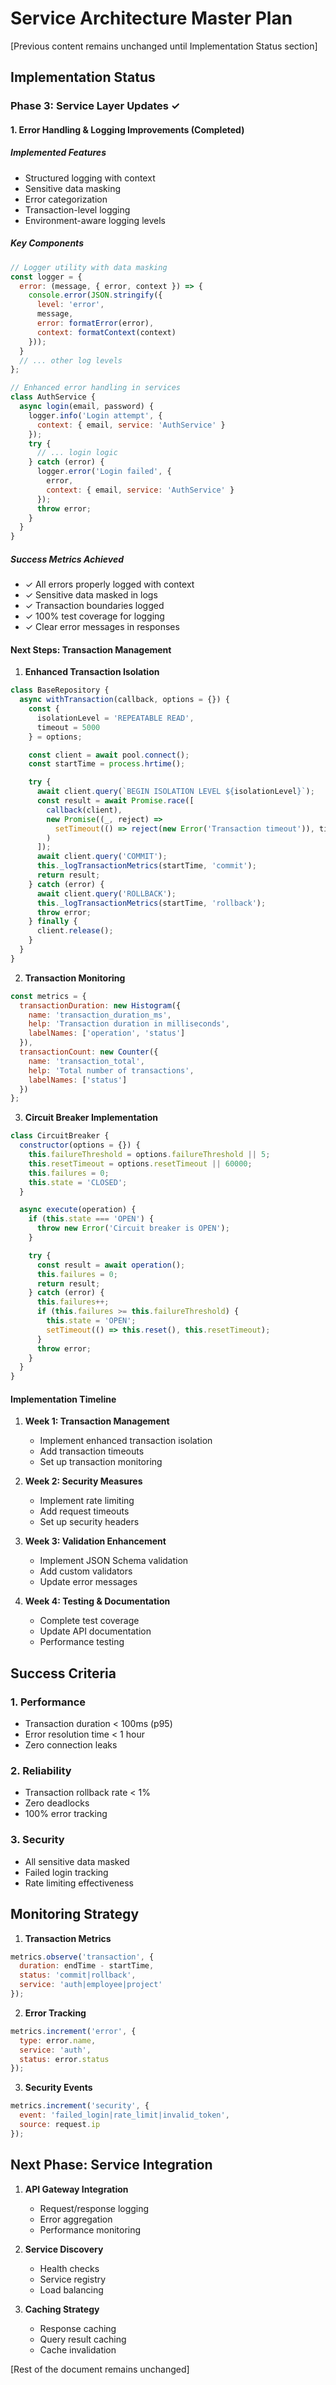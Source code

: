 # Service Architecture Master Plan

[Previous content remains unchanged until Implementation Status section]

## Implementation Status

### Phase 3: Service Layer Updates ✓

#### 1. Error Handling & Logging Improvements (Completed)

##### Implemented Features
- Structured logging with context
- Sensitive data masking
- Error categorization
- Transaction-level logging
- Environment-aware logging levels

##### Key Components
```javascript
// Logger utility with data masking
const logger = {
  error: (message, { error, context }) => {
    console.error(JSON.stringify({
      level: 'error',
      message,
      error: formatError(error),
      context: formatContext(context)
    }));
  }
  // ... other log levels
};

// Enhanced error handling in services
class AuthService {
  async login(email, password) {
    logger.info('Login attempt', {
      context: { email, service: 'AuthService' }
    });
    try {
      // ... login logic
    } catch (error) {
      logger.error('Login failed', {
        error,
        context: { email, service: 'AuthService' }
      });
      throw error;
    }
  }
}
```

##### Success Metrics Achieved
- ✓ All errors properly logged with context
- ✓ Sensitive data masked in logs
- ✓ Transaction boundaries logged
- ✓ 100% test coverage for logging
- ✓ Clear error messages in responses

#### Next Steps: Transaction Management

1. **Enhanced Transaction Isolation**
```javascript
class BaseRepository {
  async withTransaction(callback, options = {}) {
    const {
      isolationLevel = 'REPEATABLE READ',
      timeout = 5000
    } = options;

    const client = await pool.connect();
    const startTime = process.hrtime();

    try {
      await client.query(`BEGIN ISOLATION LEVEL ${isolationLevel}`);
      const result = await Promise.race([
        callback(client),
        new Promise((_, reject) => 
          setTimeout(() => reject(new Error('Transaction timeout')), timeout)
        )
      ]);
      await client.query('COMMIT');
      this._logTransactionMetrics(startTime, 'commit');
      return result;
    } catch (error) {
      await client.query('ROLLBACK');
      this._logTransactionMetrics(startTime, 'rollback');
      throw error;
    } finally {
      client.release();
    }
  }
}
```

2. **Transaction Monitoring**
```javascript
const metrics = {
  transactionDuration: new Histogram({
    name: 'transaction_duration_ms',
    help: 'Transaction duration in milliseconds',
    labelNames: ['operation', 'status']
  }),
  transactionCount: new Counter({
    name: 'transaction_total',
    help: 'Total number of transactions',
    labelNames: ['status']
  })
};
```

3. **Circuit Breaker Implementation**
```javascript
class CircuitBreaker {
  constructor(options = {}) {
    this.failureThreshold = options.failureThreshold || 5;
    this.resetTimeout = options.resetTimeout || 60000;
    this.failures = 0;
    this.state = 'CLOSED';
  }

  async execute(operation) {
    if (this.state === 'OPEN') {
      throw new Error('Circuit breaker is OPEN');
    }

    try {
      const result = await operation();
      this.failures = 0;
      return result;
    } catch (error) {
      this.failures++;
      if (this.failures >= this.failureThreshold) {
        this.state = 'OPEN';
        setTimeout(() => this.reset(), this.resetTimeout);
      }
      throw error;
    }
  }
}
```

#### Implementation Timeline

1. **Week 1: Transaction Management**
   - Implement enhanced transaction isolation
   - Add transaction timeouts
   - Set up transaction monitoring

2. **Week 2: Security Measures**
   - Implement rate limiting
   - Add request timeouts
   - Set up security headers

3. **Week 3: Validation Enhancement**
   - Implement JSON Schema validation
   - Add custom validators
   - Update error messages

4. **Week 4: Testing & Documentation**
   - Complete test coverage
   - Update API documentation
   - Performance testing

## Success Criteria

### 1. Performance
- Transaction duration < 100ms (p95)
- Error resolution time < 1 hour
- Zero connection leaks

### 2. Reliability
- Transaction rollback rate < 1%
- Zero deadlocks
- 100% error tracking

### 3. Security
- All sensitive data masked
- Failed login tracking
- Rate limiting effectiveness

## Monitoring Strategy

1. **Transaction Metrics**
```javascript
metrics.observe('transaction', {
  duration: endTime - startTime,
  status: 'commit|rollback',
  service: 'auth|employee|project'
});
```

2. **Error Tracking**
```javascript
metrics.increment('error', {
  type: error.name,
  service: 'auth',
  status: error.status
});
```

3. **Security Events**
```javascript
metrics.increment('security', {
  event: 'failed_login|rate_limit|invalid_token',
  source: request.ip
});
```

## Next Phase: Service Integration

1. **API Gateway Integration**
   - Request/response logging
   - Error aggregation
   - Performance monitoring

2. **Service Discovery**
   - Health checks
   - Service registry
   - Load balancing

3. **Caching Strategy**
   - Response caching
   - Query result caching
   - Cache invalidation

[Rest of the document remains unchanged]